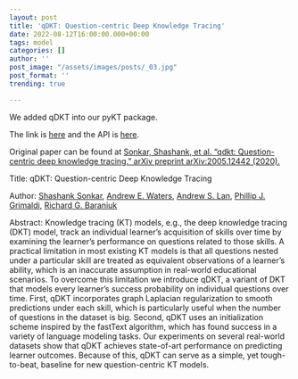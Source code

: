 ```yaml
---
layout: post
title: 'qDKT: Question-centric Deep Knowledge Tracing'
date: 2022-08-12T16:00:00.000+00:00
tags: model
categories: []
author: ''
post_image: "/assets/images/posts/_03.jpg"
post_format: ''
trending: true

---
```

We added qDKT into our pyKT package.

The link is [here](https://pykt-toolkit.readthedocs.io/en/latest/models.html#qdkt) and the API is [here](https://pykt-toolkit.readthedocs.io/en/latest/pykt.models.html#module-pykt.models.qdkt).

Original paper can be found at [Sonkar, Shashank, et al. “qdkt: Question-centric deep knowledge tracing.” arXiv preprint arXiv:2005.12442 (2020).](https://arxiv.org/pdf/2005.12442.pdf)

Title: qDKT: Question-centric Deep Knowledge Tracing

Author: [Shashank Sonkar](https://scholar.google.com/citations?user=4Rv56n4AAAAJ&hl=en&oi=ao), [Andrew E. Waters](https://scholar.google.com/citations?hl=en&user=Df_AQuwAAAAJ), [Andrew S. Lan](https://scholar.google.com/citations?hl=en&user=ZYc-LuMAAAAJ), [Phillip J. Grimaldi](https://scholar.google.com/citations?hl=en&user=pbSL_BcAAAAJ), [Richard G. Baraniuk](https://scholar.google.com/citations?user=N-BBA20AAAAJ&hl=en&oi=ao)

Abstract: Knowledge tracing (KT) models, e.g., the deep knowledge tracing (DKT) model, track an individual learner’s acquisition of skills over time by examining the learner’s performance on questions related to those skills. A practical limitation in most existing KT models is that all questions nested under a particular skill are treated as equivalent observations of a learner’s ability, which is an inaccurate assumption in real-world educational scenarios. To overcome this limitation we introduce qDKT, a variant of DKT that models every learner’s success probability on individual questions over time. First, qDKT incorporates graph Laplacian regularization to smooth predictions under each skill, which is particularly useful when the number of questions in the dataset is big. Second, qDKT uses an initialization scheme inspired by the fastText algorithm, which has found success in a variety of language modeling tasks. Our experiments on several real-world datasets show that qDKT achieves state-of-art performance on predicting learner outcomes. Because of this, qDKT can serve as a simple, yet tough-to-beat, baseline for new question-centric KT models.